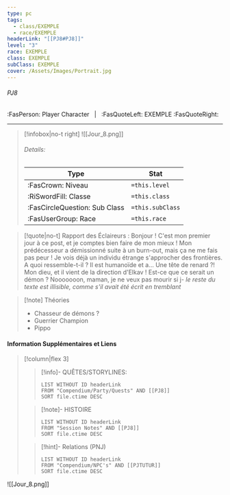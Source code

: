 ```yaml
---
type: pc
tags:
  - class/EXEMPLE
  - race/EXEMPLE
headerLink: "[[PJ8#PJ8]]"
level: "3"
race: EXEMPLE
class: EXEMPLE
subClass: EXEMPLE
cover: /Assets/Images/Portrait.jpg
---
```


###### PJ8
:FasPerson: Player Character &nbsp; | &nbsp; :FasQuoteLeft: EXEMPLE :FasQuoteRight:
___
> [!infobox|no-t right]
> ![[Jour_8.png]]
> ###### Details:
> | Type | Stat |
> | ---- | ---- |
> | :FasCrown: Niveau   | `=this.level` |
> | :RiSwordFill: Classe |  `=this.class`|
> | :FasCircleQuestion: Sub Class |  `=this.subClass`|
> |  :FasUserGroup: Race |  `=this.race`|

> [!quote|no-t]
> Rapport des Éclaireurs : Bonjour ! C'est mon premier jour à ce post, et je comptes bien faire de mon mieux ! Mon prédécesseur a démissionné suite à un burn-out, mais ça ne me fais pas peur ! Je vois déjà un individu étrange s'approcher des frontières. A quoi ressemble-t-il ? Il est humanoïde et a... Une tête de renard ?! Mon dieu, et il vient de la direction d'Elkav ! Est-ce que ce serait un démon ? Nooooooon, maman, je ne veux pas mourir si j- *le reste du texte est illisible, comme s'il avait été écrit en tremblant*

> [!note] Théories
> - Chasseur de démons ?
> - Guerrier Champion
> - Pippo

#### Information Supplémentaires et Liens
> [!column|flex 3]
>> [!info]- QUÊTES/STORYLINES:
>>```dataview
>>LIST WITHOUT ID headerLink
>>FROM "Compendium/Party/Quests" AND [[PJ8]]
>>SORT file.ctime DESC
>
>>[!note]- HISTOIRE
>>```dataview
>>LIST WITHOUT ID headerLink
>>FROM "Session Notes" AND [[PJ8]]
>>SORT file.ctime DESC
>
>>[!hint]- Relations (PNJ)
>>```dataview
>>LIST WITHOUT ID headerLink
>>FROM "Compendium/NPC's" AND [[PJTUTUR]]
>>SORT file.ctime DESC

![[Jour_8.png]]
```image-layout-masonry-3

```
